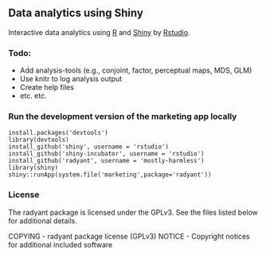 ## Data analytics using Shiny

Interactive data analytics using [R](http://www.r-project.org/) and [Shiny](http://www.rstudio.com/shiny/) by [Rstudio](http://www.rstudio.com/). 

### Todo:
- Add analysis-tools (e.g., conjoint, factor, perceptual maps, MDS, GLM)
- Use knitr to log analysis output
- Create help files
- etc. etc.

<!-- ### To use the marketing app in the radyant package locally

	install.packages('shiny')
	install.packages('radyant', repos = c('http://vnijs.rady.ucsd.edu/site_media/R_packages/','http://cran.rtudio.com'))
	library(shiny)
	shiny::runApp(system.file('marketing',package='radyant'))
 -->

### Run the development version of the marketing app locally

	install.packages('devtools')
	library(devtools)
	install_github('shiny', username = 'rstudio')
	install_github('shiny-incubator', username = 'rstudio')
	install_github('radyant', username = 'mostly-harmless')
	library(shiny)
	shiny::runApp(system.file('marketing',package='radyant'))

<!-- ### To use the development version of the finance app locally

	install.packages('devtools')
	library(devtools)
	install_github('shiny', username = 'rstudio')
	install_github('shiny-incubator', username = 'rstudio')
	install_github('radyant', username = 'mostly-harmless')
	library(shiny)
	shiny::runApp(system.file('finance',package='radyant'))

 -->
 
### License
The radyant package is licensed under the GPLv3. See the files listed below for additional details.

COPYING - radyant package license (GPLv3)
NOTICE - Copyright notices for additional included software